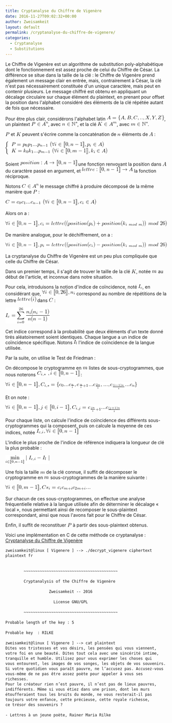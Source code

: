 ```yaml
---
title: Cryptanalyse du Chiffre de Vigenère
date: 2016-11-27T09:02:32+00:00
author: Zweisamkeit
layout: default
permalink: /cryptanalyse-du-chiffre-de-vigenere/
categories:
  - Cryptanalyse
  - Substitutions
---
```

Le Chiffre de Vigenère est un algorithme de substitution poly-alphabétique dont le fonctionnement est assez proche de celui du Chiffre de César. La différence se situe dans la taille de la clé : le Chiffre de Vigenère prend également un message clair en entrée, mais, contrairement à César, la clé n'est pas nécessairement constituée d'un unique caractère, mais peut en contenir plusieurs. Le message chiffré est obtenu en appliquant un décalage circulaire sur chaque élément du plaintext, en prenant pour offset la position dans l'alphabet considéré des éléments de la clé répétée autant de fois que nécessaire.

Pour être plus clair, considérons l'alphabet latin ![](/img/dd223e2a4864e4d16d07e7d5ce8b847a.png)<!--  A = \{A,B,C,..,X,Y,Z\}  -->, un plaintext ![](/img/59844d1e66b4b4f7b185b5b937f27147.png)<!-- P \in A^n -->, avec ![](/img/2248b88d5dbc03c00fd16b6b03e93afe.png)<!-- n \in \mathbb{N}^* -->, et la clé ![](/img/c8008694fe9d76b5d6ffe0424fcdfd6e.png)<!-- K \in A^m -->, avec ![](/img/6c22b5a2a4c40cc855076cbc0231628c.png)<!-- m \in \mathbb{N}^* -->.

![](/img/d49ed4717c59f4d7eb7d94c46c5a0054.png)<!-- P --> et ![](/img/08f06271caa863a48e43931ac3a59d4b.png)<!-- K --> peuvent s'écrire comme la concaténation de ![](/img/b2f6e69e011c2b31a664012f56b65cfe.png)<!-- n --> éléments de ![](/img/1947923bdd0b133dc1b35e120e8ff9f8.png)<!-- A --> :

![](/img/22589955ac4076d35ed51344658394cc.png)<!-- \left\{\begin{array}{l}P = p_0p_1...p_{n-1}\ (\forall i \in [\![0,n-1]\!], p_i \in A) \\K = k_0k_1...p_{m-1}\ (\forall i \in [\![0,m-1]\!], k_i \in A)\end{array}\right. -->

Soient ![](/img/95890ff6ae3f1bc0627abf094b59fad0.png)<!--  position : A \rightarrow [\![0,n-1]\!] --> une fonction renvoyant la position dans ![](/img/1947923bdd0b133dc1b35e120e8ff9f8.png)<!-- A --> du caractère passé en argument, et ![](/img/ab0c5e0f9315878920a9524b9de05a53.png)<!--  lettre : [\![0,n-1]\!] \rightarrow A  --> la fonction réciproque.

Notons ![](/img/440a7796a601a0f5862efe28f84e376a.png)<!--  C\in A^n --> le message chiffré à produire décomposé de la même manière que ![](/img/234f3927f14ca75a9a013f64279affe3.png)<!--  P  --> :

![](/img/29e25030e8672fe02a54255f3f36231d.png)<!--  C = c_0c_1...c_{n-1}\ (\forall i \in [\![0,n-1]\!], c_i \in A) -->

Alors on a :

![](/img/176327b2b49e76730c34974bac4a75cb.png)<!--  \forall i \in [\![0,n-1]\!], c_i = lettre((position(p_i)+position(k_{i\ mod\ m}))\ mod\ 26) -->

De manière analogue, pour le déchiffrement, on a :

![](/img/a8cbee2ef3e47e5c86caeb6bb23fd6f6.png)<!--  \forall i \in [\![0,n-1]\!], p_i = lettre((position(c_i)-position(k_{i\ mod\ m}))\ mod\ 26) -->

La cryptanalyse du Chiffre de Vigenère est un peu plus compliquée que celle du Chiffre de César.

Dans un premier temps, il s'agit de trouver le taille de la clé ![](/img/817aa9d65d900251cd55685129c3bc61.png)<!--  K  -->, notée  ![](/img/6b20269491aea4ca25e98420c56c7828.png)<!-- m --> au début de l'article, et inconnue dans notre situation.

Pour cela, introduisons la notion d'indice de coïncidence, noté ![](/img/05e72c64027524bb4c80e2ead2a2f933.png)<!--  I_c  -->, en considérant que, ![](/img/fc5f6574574182a2a2c637f9bd3c244e.png)<!-- \forall i \in [\![0,26]\!], n_i --> correspond au nombre de répétitions de la lettre  ![](/img/cd95e102657de6b28f667568cf41d99e.png)<!-- lettre(i) --> dans ![](/img/557350dc0f9717f3378abf55ad26189b.png)<!-- C --> :

![](/img/3801f8897c16eafc8b9cf3ea51e0b36f.png)<!--  I_c=\sum\limits_{i=0}^{26} \frac{n_i(n_i-1)}{n(n-1)} -->

Cet indice correspond à la probabilité que deux éléments d'un texte donné tirés aléatoirement soient identiques. Chaque langue a un indice de coïncidence spécifique. Notons ![](/img/f69834bcc86f38710374f779504e4c83.png)<!--  I_l  --> l'indice de coïncidence de la langue utilisée.

Par la suite, on utilise le Test de Friedman :

On décompose le cryptogramme en ![](/img/6b20269491aea4ca25e98420c56c7828.png)<!-- m --> listes de sous-cryptogrammes, que nous noterons ![](/img/2833c46518208b52f87e71669c3b762b.png)<!-- C_{i,*}\ ,i\in[\![0,n-1]\!] --> :

![](/img/a263662c0978dfbdda16277053fec8c4.png)<!--  \forall i \in [\![0,n-1]\!], C_{i,*}=\{c_0...c_{\frac{n}{i}},c_{\frac{n}{i}+1}...c_{\frac{2n}{i}},...,c_{\frac{(i-1)n}{i}}...c_n\} -->

Et on note :

![](/img/581eb935ad2e7c19b72d4da459a6f578.png)<!--  \forall i \in [\![0,n-1]\!],j\in[\![0,i-1]\!] , C_{i,j}= c_{\frac{jn}{i}+1}...c_{\frac{(j+1)n}{i}} -->

Pour chaque liste, on calcule l'indice de coïncidence des différents sous-cryptogrammes qui la composent, puis on calcule la moyenne de ces indices, notée ![](/img/fa6e07259f418e7d842669fb1fb3fbdd.png)<!--  I_{c,i}, \forall i \in [\![0,n-1]\!] -->

L'indice le plus proche de l'indice de référence indiquera la longueur de clé la plus probable :

![](/img/711295daf81b6f1a749c27e4563fea48.png)<!-- \min\limits_{i\in[\![0,n-1]\!]} %VERT%\ I_{c,i}-I_l\ %VERT% Légende : %VERT = barre verticale (casse les commentaires HTML) -->

Une fois la taille ![](/img/ef02f95c5b0d751c08cb0934707a17a2.png)<!--  m  --> de la clé connue, il suffit de décomposer le cryptogramme en ![](/img/6b20269491aea4ca25e98420c56c7828.png)<!-- m --> sous-cryptogrammes de la manière suivante :

![](/img/15054f40efeb0820eb7fa0ee7b420ca3.png)<!--  \forall i \in [\![0,m-1]\!], Cs_{i}=c_ic_{m+i}c_{2m+i}...  -->

Sur chacun de ces sous-cryptogrammes, on effectue une analyse fréquentielle relative à la langue utilisée afin de déterminer le décalage « local », nous permettant ainsi de recomposer le sous-plaintext correspondant, ainsi que nous l'avons fait pour le Chiffre de César.

Enfin, il suffit de reconstituer ![](/img/234f3927f14ca75a9a013f64279affe3.png)<!--  P  --> à partir des sous-plaintext obtenus.

Voici une implémentation en C de cette méthode ce cryptanalyse : [Cryptanalyse du Chiffre de Vigenère](https://github.com/zweisamkeit/Security/tree/master/Cryptanalysis/Vigenere)
```
zweisamkeit@linux [ Vigenere ] --> ./decrypt_vigenere ciphertext plaintext fr


		~~~~~~~~~~~~~~~~~~~~~~~~~~~~~~~~~~~~~~~~~

		Cryptanalysis of the Chiffre de Vigenère

		           Zweisamkeit -- 2016

		             License GNU/GPL

		~~~~~~~~~~~~~~~~~~~~~~~~~~~~~~~~~~~~~~~~~

Probable length of the key : 5

Probable key  : RILKE

zweisamkeit@linux [ Vigenere ] --> cat plaintext 
Dites vos tristesses et vos désirs, les pensées qui vous viennent,
votre foi en une beauté. Dites tout cela avec une sincérité intime,
tranquille et humble. Utilisez pour vous exprimer les choses qui
vous entourent, les images de vos songes, les objets de vos souvenirs.
Si votre quotidien vous paraît pauvre, ne l’accusez pas. Accusez-vous
vous-même de ne pas être assez poète pour appeler à vous ses richesses.
Pour le créateur rien n’est pauvre, il n’est pas de lieux pauvres,
indifférents. Même si vous étiez dans une prison, dont les murs
étoufferaient tous les bruits du monde, ne vous resterait-il pas
toujours votre enfance, cette précieuse, cette royale richesse,
ce trésor des souvenirs ?

- Lettres à un jeune poète, Rainer Maria Rilke
```
